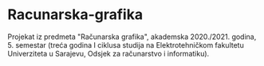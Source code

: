 # Racunarska-grafika

Projekat iz predmeta "Računarska grafika", akademska 2020./2021. godina, 5. semestar (treća godina I ciklusa studija na Elektrotehničkom fakultetu Univerziteta u Sarajevu, Odsjek za računarstvo i informatiku).


